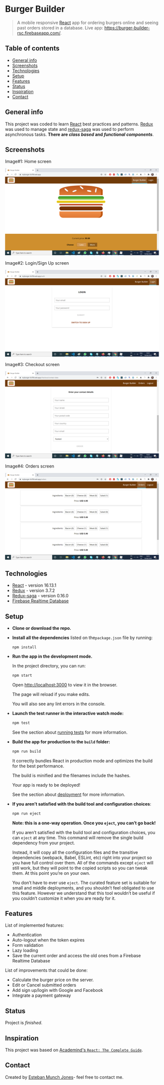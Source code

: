 # Burger Builder
> A mobile responsive [React](https://github.com/facebook/react) app for ordering burgers online and seeing past orders stored in a database. Live app: https://burger-builder-rsc.firebaseapp.com/.



## Table of contents

* [General info](#general-info)
* [Screenshots](#screenshots)
* [Technologies](#technologies)
* [Setup](#setup)
* [Features](#features)
* [Status](#status)
* [Inspiration](#inspiration)
* [Contact](#contact)



## General info

This project was coded to learn [React](https://github.com/facebook/react) best practices and patterns. [Redux](https://github.com/facebook/react) was used to manage state and [redux-saga](https://www.npmjs.com/package/redux-saga) was used to perform asynchronous tasks. **There are _class based_ and _functional components_**.



## Screenshots

Image#1: Home screen

![home-screen](src/assets/images/image01.png)



Image#2:  Login/Sign Up screen

![home-screen](src/assets/images/image02.png)



Image#3: Checkout screen

![home-screen](src/assets/images/image03.png)



Image#4: Orders screen

![home-screen](src/assets/images/image04.png)



## Technologies

* [React](https://github.com/facebook/react) - version 16.13.1
* [Redux](https://github.com/reduxjs/redux) - version 3.7.2
* [Redux-saga](https://www.npmjs.com/package/redux-saga) - version 0.16.0
* [Firebase Realtime Database](https://firebase.google.com/docs/database)



## Setup

* **Clone or download the repo.**

* **Install all the dependencies** listed on the`package.json` file by running:

  ```
  npm install
  ```

* **Run the app in the development mode.**

  In the project directory, you can run:  

  ```bash
  npm start
  ```

  Open [http://localhost:3000](http://localhost:3000) to view it in the browser.

  The page will reload if you make edits.

  You will also see any lint errors in the console.

* **Launch the test runner in the interactive watch mode:**

  ```bash
  npm test
  ```

  See the section about [running tests](https://facebook.github.io/create-react-app/docs/running-tests) for more information.

* **Build the app for production to the `build` folder:**

  ````bash
  npm run build
  ````

  It correctly bundles React in production mode and optimizes the build for the best performance.

  The build is minified and the filenames include the hashes.

  Your app is ready to be deployed!

  See the section about [deployment](https://facebook.github.io/create-react-app/docs/deployment) for more information.

* **If you aren’t satisfied with the build tool and configuration choices**:

  ````bash
  npm run eject
  ````

  **Note: this is a one-way operation. Once you `eject`, you can’t go back!**

  If you aren’t satisfied with the build tool and configuration choices, you can `eject` at any time. This command will remove the single build dependency from your project.

  Instead, it will copy all the configuration files and the transitive dependencies (webpack, Babel, ESLint, etc) right into your project so you have full control over them. All of the commands except `eject` will still work, but they will point to the copied scripts so you can tweak them. At this point you’re on your own.

  You don’t have to ever use `eject`. The curated feature set is suitable for small and middle deployments, and you shouldn’t feel obligated to use this feature. However we understand that this tool wouldn’t be useful if you couldn’t customize it when you are ready for it.



## Features
List of implemented features:
* Authentication
* Auto-logout when the token expires
* Form validation
* Lazy loading
* Save the current order and access the old ones from a Firebase Realtime Database

List of improvements that could be done:

* Calculate the burger price on the server.
* Edit or Cancel submitted orders
* Add sign up/login with Google and Facebook
* Integrate a payment  gateway



## Status

Project is _finished_. 



## Inspiration

This project was based on [Academind's `React: The Complete Guide`](https://pro.academind.com/p/react-the-complete-guide-incl-hooks-react-router-redux).



## Contact

Created by [Esteban Munch Jones](https://www.linkedin.com/in/estebanmunchjones/)- feel free to contact me.

